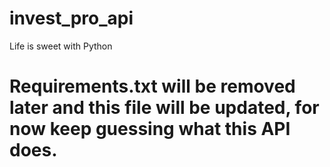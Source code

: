 # invest_pro_api
Life is sweet with Python
# Requirements.txt will be removed later and this file will be updated, for now keep guessing what this API does. 
